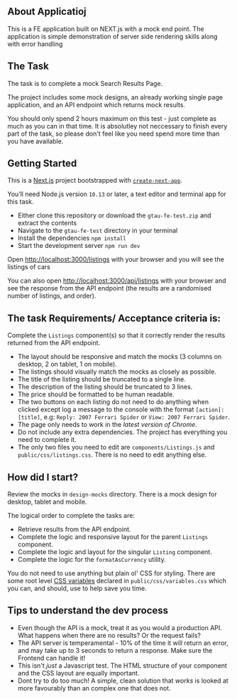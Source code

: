 ## About Applicatioj 

This is a FE application built on NEXT.js with a mock end point. The application is simple demonstration of server side rendering skills along with error handling 

## The Task

The task is to complete a mock Search Results Page.

The project includes some mock designs, an already working single page application, and an API endpoint which returns mock results.

You should only spend 2 hours maximum on this test - just complete as much as you can in that time. It is absolutley not neccessary to finish every part of the task, so please don't feel like you need spend more time than you have available.

## Getting Started

This is a [Next.js](https://nextjs.org/) project bootstrapped with [`create-next-app`](https://github.com/vercel/next.js/tree/canary/packages/create-next-app).

You’ll need Node.js version `10.13` or later, a text editor and terminal app for this task.

- Either clone this repository or download the `gtau-fe-test.zip` and extract the contents
- Navigate to the `gtau-fe-test` directory in your terminal
- Install the dependencies `npm install`
- Start the development server `npm run dev`

Open [http://localhost:3000/listings](http://localhost:3000) with your browser and you will see the listings of cars 

You can also open [http://localhost:3000/api/listings](http://localhost:3000/api/listings) with your browser and see the response from the API endpoint (the results are a randomised number of listings, and order).

## The task Requirements/ Acceptance criteria is:

Complete the `Listings` component(s) so that it correctly render the results returned from the API endpoint.

- The layout should be responsive and match the mocks (3 columns on desktop, 2 on tablet, 1 on mobile).
- The listings should visually match the mocks as closely as possible.
- The title of the listing should be truncated to a single line. 
- The description of the listing should be truncated to 3 lines.
- The price should be formatted to be human readable.
- The two buttons on each listing do not need to do anything when clicked except log a message to the console with the format `[action]: [title]`, e.g: `Reply: 2007 Ferrari Spider` or `View: 2007 Ferrari Spider`.
- The page only needs to work in the *latest version of Chrome*.
- Do not include any extra dependencies. The project has everything you need to complete it.
- The only two files you need to edit are `components/Listings.js` and `public/css/listings.css`. There is no need to edit anything else.

## How did I start?

Review the mocks in `design-mocks` directory. There is a mock design for desktop, tablet and mobile.

The logical order to complete the tasks are:

-   Retrieve results from the API endpoint.
-   Complete the logic and responsive layout for the parent `Listings` component.
-   Complete the logic and layout for the singular `Listing` component.
-   Complete the logic for the `formatAsCurrency` utility.

You do not need to use anything but plain ol' CSS for styling. There are some root level [CSS variables](https://developer.mozilla.org/en-US/docs/Web/CSS/Using_CSS_custom_properties) declared in `public/css/variables.css` which you can, and should, use to help save you time.

## Tips to understand the dev process 

-   Even though the API is a mock, treat it as you would a production API. What happens when there are no results? Or the request fails?
-   The API server is temperamental - 10% of the time it will return an error, and may take up to 3 seconds to return a response. Make sure the Frontend can handle it!
-   This isn't _just_ a Javascript test. The HTML structure of your component and the CSS layout are equally important.
-   Dont try to do too much! A simple, clean solution that _works_ is looked at more favourably than an complex one that does not.
